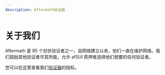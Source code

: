 ```yaml
---
description: Aftermath验证器
---
```


# 关于我们

Aftermath 是 95 个创世验证者之一，自网络建立以来，他们一直在维护网络。我们鼓励其他验证者尽其所能，允许 afSUI 质押者选择他们想要的任何验证者。

您可以在这里查看我们[验证器](https://suiscan.xyz/mainnet/validator/0xd30018ec3f5ff1a3c75656abf927a87d7f0529e6dc89c7ddd1bd27ecb05e3db2/info)的指标。
